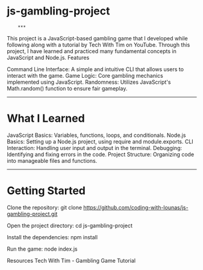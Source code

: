 # js-gambling-project
        ***


This project is a JavaScript-based gambling game that I developed while following along with a tutorial by Tech With Tim on YouTube. Through this project, I have learned and practiced many fundamental concepts in JavaScript and Node.js.
Features

Command Line Interface: A simple and intuitive CLI that allows users to interact with the game.
Game Logic: Core gambling mechanics implemented using JavaScript.
Randomness: Utilizes JavaScript's Math.random() function to ensure fair gameplay.
 ***
# What I Learned

JavaScript Basics: Variables, functions, loops, and conditionals.
Node.js Basics: Setting up a Node.js project, using require and module.exports.
CLI Interaction: Handling user input and output in the terminal.
Debugging: Identifying and fixing errors in the code.
Project Structure: Organizing code into manageable files and functions.
 ***
# Getting Started
 
 Clone the repository:
git clone https://github.com/coding-with-lounas/js-gambling-project.git

Open the project directory:
cd js-gambling-project

Install the dependencies:
npm install

Run the game:
node index.js

Resources
Tech With Tim - Gambling Game Tutorial

